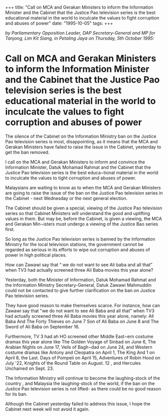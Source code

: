 +++ 
title: "Call on MCA and Gerakan Ministers to inform the Information Minister and the Cabinet that the Justice Pao television series is the best educational material in the world to inculcate the values to fight corruption and abuses of power"
date: "1995-10-05"
tags:
+++

_by Parliamentary Opposition Leader, DAP Secretary-General and MP for Tanjong, Lim Kit Siang, in Petaling Jaya on Thursday, 5th October 1995:_

# Call on MCA and Gerakan Ministers to inform the Information Minister and the Cabinet that the Justice Pao television series is the best educational material in the world to inculcate the values to fight corruption and abuses of power

The silence of the Cabinet on the Information Ministry ban on the Justice Pao television series is most, disappointing, as it means that the MCA and Gerakan Ministers have failed to raise the issue in the Cabinet, yesterday to get the ban removed.</u>

I call on the MCA and Gerakan Ministers to inform and convince the Information Minister, Datuk Mohamad Rahmat and the Cabinet that the Justice Pao television series is the best educa¬tional material in the world to inculcate the values to tight corruption and abuses of power.

Malaysians are waiting to know as to when the MCA and Gerakan Ministers are going to raise the issue of the ban on the Justice Pao television series in the	Cabinet - next Wednesday or the next general election.

The Cabinet should be given a special, viewing of the Justice Pao television series so that Cabinet Ministers will understand the good and uplifting values in them. But may be, before the Cabinet, is given a viewing, the MCA and Gerakan Min¬isters must undergo a viewing of the Justice Bao series first.

So long as the Justice Pao television series is banned by the Information Ministry for the local television stations, the government cannot be regarded as serious in its efforts to wipe out corruption and abuses of power in high political places.

How can Zawawi say that “ we do not want to see Ali baba and all that” when TV3 had actually screened three Ali Baba movies this year alone?

Yesterday, both the Minister of Information, Datuk Mohamad Rahmat and the Information Ministry Secretary-General, Datuk Zawawi Mahmuddin could not be contacted to give further clarification on the ban on Justice Pao television series.

They have good reason to make themselves scarce. For instance, how can Zawawi say that "we do not want to see Ali Baba and all that" when TV3 had actually screened three Ali Baba movies this year alone, namely: All Baba And The Forty Thieves on June 7 Son of Ali Baba on June 8 and The Sword of Ali Baba on September 16.

Furthermore, TV 3 had ah HO screened other Middle East¬ern costume dramas this year alone like The Golden Voyage of Sinbad on June 6, The Arabian Nights on June 17, Veils of Bagh¬dad on June 24, and Western costume dramas like Antony and Cleopatra on April 1, The King And 1 on April 8, the Last. Days of Pompeii on April 15, Adventures of Robin Hood on July '22, Knights of the Round Table on August. 12 , and Hercules Unchained on Sept. 23.

The Information Ministry will continue to become the laughing-stock of the country , and Malaysia the laughing-stock of the world, if the ban on the Justice Pao television series is not lifted- as there could be no good reason for its ban.

Although the Cabinet yesterday failed to address this issue, I hope the Cabinet next week will not avoid it again.
 
